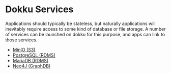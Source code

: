 # Dokku Services

Applications should typically be stateless, but naturally applications will inevitably require access to some kind of database or file storage. A number of services can be launched on dokku for this purpose, and apps can link to those services.

- [MinIO (S3)](./41-minio.md)
- [PostgreSQL (RDMS)](./42-postgres.md)
- [MariaDB (RDMS)](./43-mariadb.md)
- [Neo4J (GraphDB)](./44-neo4j.md)
